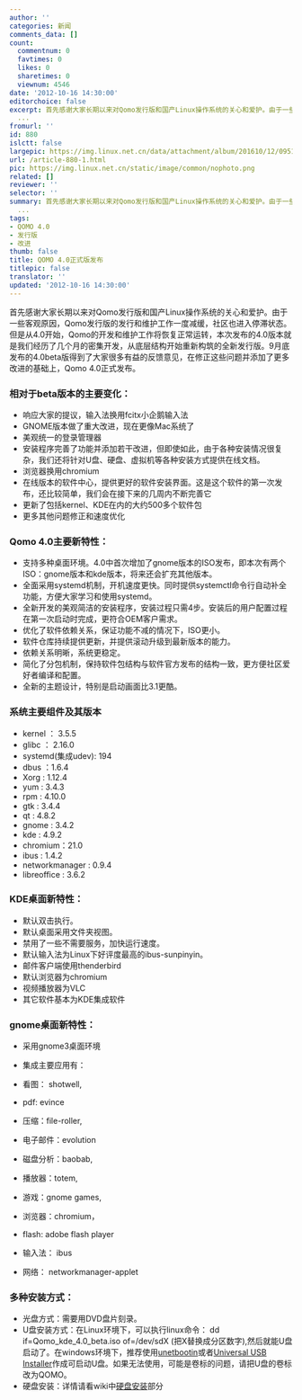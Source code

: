 ```yaml
---
author: ''
categories: 新闻
comments_data: []
count:
  commentnum: 0
  favtimes: 0
  likes: 0
  sharetimes: 0
  viewnum: 4546
date: '2012-10-16 14:30:00'
editorchoice: false
excerpt: 首先感谢大家长期以来对Qomo发行版和国产Linux操作系统的关心和爱护。由于一些客观原因，Qomo发行版的发行和维护工作一度减缓，社区也进入停滞状态。但是从4.0开始，Qomo的开发和维护工作将恢复正常运转，本次发布的
  ...
fromurl: ''
id: 880
islctt: false
largepic: https://img.linux.net.cn/data/attachment/album/201610/12/095124vr9cmdgilii8rrwr.png
url: /article-880-1.html
pic: https://img.linux.net.cn/static/image/common/nophoto.png
related: []
reviewer: ''
selector: ''
summary: 首先感谢大家长期以来对Qomo发行版和国产Linux操作系统的关心和爱护。由于一些客观原因，Qomo发行版的发行和维护工作一度减缓，社区也进入停滞状态。但是从4.0开始，Qomo的开发和维护工作将恢复正常运转，本次发布的
  ...
tags:
- QOMO 4.0
- 发行版
- 改进
thumb: false
title: QOMO 4.0正式版发布
titlepic: false
translator: ''
updated: '2012-10-16 14:30:00'
---
```


首先感谢大家长期以来对Qomo发行版和国产Linux操作系统的关心和爱护。由于一些客观原因，Qomo发行版的发行和维护工作一度减缓，社区也进入停滞状态。但是从4.0开始，Qomo的开发和维护工作将恢复正常运转，本次发布的4.0版本就是我们经历了几个月的密集开发，从底层结构开始重新构筑的全新发行版。9月底发布的4.0beta版得到了大家很多有益的反馈意见，在修正这些问题并添加了更多改进的基础上，Qomo 4.0正式发布。


### 相对于beta版本的主要变化：


* 响应大家的提议，输入法换用fcitx小企鹅输入法
* GNOME版本做了重大改进，现在更像Mac系统了
* 美观统一的登录管理器
* 安装程序完善了功能并添加若干改进，但即使如此，由于各种安装情况很复杂，我们还将针对U盘、硬盘、虚拟机等各种安装方式提供在线文档。
* 浏览器换用chromium
* 在线版本的软件中心，提供更好的软件安装界面。这是这个软件的第一次发布，还比较简单，我们会在接下来的几周内不断完善它
* 更新了包括kernel、KDE在内的大约500多个软件包
* 更多其他问题修正和速度优化


### Qomo 4.0主要新特性：


* 支持多种桌面环境。4.0中首次增加了gnome版本的ISO发布，即本次有两个ISO：gnome版本和kde版本，将来还会扩充其他版本。
* 全面采用systemd机制，开机速度更快。同时提供systemctl命令行自动补全功能，方便大家学习和使用systemd。
* 全新开发的美观简洁的安装程序，安装过程只需4步。安装后的用户配置过程在第一次启动时完成，更符合OEM客户需求。
* 优化了软件依赖关系，保证功能不减的情况下，ISO更小。
* 软件仓库持续提供更新，并提供滚动升级到最新版本的能力。
* 依赖关系明晰，系统更稳定。
* 简化了分包机制，保持软件包结构与软件官方发布的结构一致，更方便社区爱好者编译和配置。
* 全新的主题设计，特别是启动画面比3.1更酷。


### 系统主要组件及其版本


* kernel ： 3.5.5
* glibc ： 2.16.0
* systemd(集成udev): 194
* dbus ：1.6.4
* Xorg : 1.12.4
* yum : 3.4.3
* rpm : 4.10.0
* gtk : 3.4.4
* qt : 4.8.2
* gnome : 3.4.2
* kde : 4.9.2
* chromium：21.0
* ibus : 1.4.2
* networkmanager : 0.9.4
* libreoffice : 3.6.2


### KDE桌面新特性：


* 默认双击执行。
* 默认桌面采用文件夹视图。
* 禁用了一些不需要服务，加快运行速度。
* 默认输入法为Linux下好评度最高的ibus-sunpinyin。
* 邮件客户端使用thenderbird
* 默认浏览器为chromium
* 视频播放器为VLC
* 其它软件基本为KDE集成软件


### gnome桌面新特性：


* 采用gnome3桌面环境
* 集成主要应用有：


* 看图： shotwell,
* pdf: evince
* 压缩：file-roller,
* 电子邮件：evolution
* 磁盘分析：baobab,
* 播放器：totem,
* 游戏：gnome games,
* 浏览器：chromium，
* flash: adobe flash player
* 输入法： ibus
* 网络： networkmanager-applet


### 多种安装方式：


* 光盘方式：需要用DVD盘片刻录。
* U盘安装方式：在Linux环境下，可以执行linux命令： dd if=Qomo\_kde\_4.0\_beta.iso of=/dev/sdX (把X替换成分区数字),然后就能U盘启动了。在windows环境下，推荐使用[unetbootin](http://unetbootin.sourceforge.net/)或者[Universal USB Installer](http://www.pendrivelinux.com/universal-usb-installer-easy-as-1-2-3/)作成可启动U盘。如果无法使用，可能是卷标的问题，请把U盘的卷标改为QOMO。
* 硬盘安装：详情请看wiki中[硬盘安装](http://wiki.linux-ren.org/index.php/Install_Qomo_from_HDD)部分